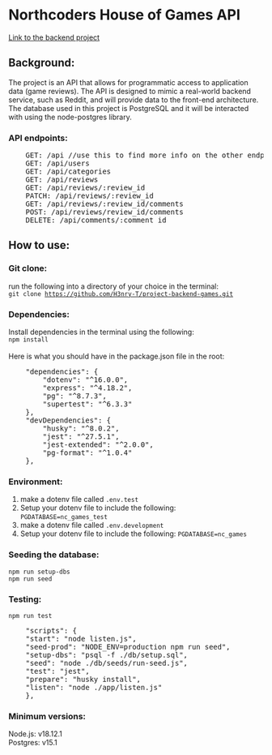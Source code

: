 # Northcoders House of Games API

<a href="https://nc-games-9h15.onrender.com">Link to the backend project</a>

## Background:

The project is an API that allows for programmatic access to application data (game reviews). The API is designed to mimic a real-world backend service, such as Reddit, and will provide data to the front-end architecture. The database used in this project is PostgreSQL and it will be interacted with using the node-postgres library.

### API endpoints:

<pre>
    GET: /api //use this to find more info on the other endpoints
    GET: /api/users
    GET: /api/categories
    GET: /api/reviews
    GET: /api/reviews/:review_id
    PATCH: /api/reviews/:review_id
    GET: /api/reviews/:review_id/comments
    POST: /api/reviews/review_id/comments
    DELETE: /api/comments/:comment_id
</pre>

## How to use:

### Git clone:

run the following into a directory of your choice in the terminal:
<br>
<code>git clone https://github.com/H3nry-T/project-backend-games.git</code>

### Dependencies:

Install dependencies in the terminal using the following:
<br>
<code>npm install</code>
<br>
<br>
Here is what you should have in the package.json file in the root:
<br>

<pre>
    "dependencies": {
        "dotenv": "^16.0.0",
        "express": "^4.18.2",
        "pg": "^8.7.3",
        "supertest": "^6.3.3"
    },
    "devDependencies": {
        "husky": "^8.0.2",
        "jest": "^27.5.1",
        "jest-extended": "^2.0.0",
        "pg-format": "^1.0.4"
    },
</pre>

### Environment:

<ol>
    <li>make a dotenv file called <code>.env.test</code></li>
    <li>Setup your dotenv file to include the following: <code>PGDATABASE=nc_games_test</code> </li>
    <li>make a dotenv file called <code>.env.development</code></li>
    <li>Setup your dotenv file to include the following: <code>PGDATABASE=nc_games</code> </li>
</ol>

### Seeding the database:

<code>npm run setup-dbs</code><br>
<code>npm run seed</code><br>

### Testing:

<code>npm run test</code>

<pre>
    "scripts": {
    "start": "node listen.js",
    "seed-prod": "NODE_ENV=production npm run seed",
    "setup-dbs": "psql -f ./db/setup.sql",
    "seed": "node ./db/seeds/run-seed.js",
    "test": "jest",
    "prepare": "husky install",
    "listen": "node ./app/listen.js"
    },
</pre>

### Minimum versions:

<bold>Node.js: v18.12.1</bold><br>
<bold>Postgres: v15.1</bold>
